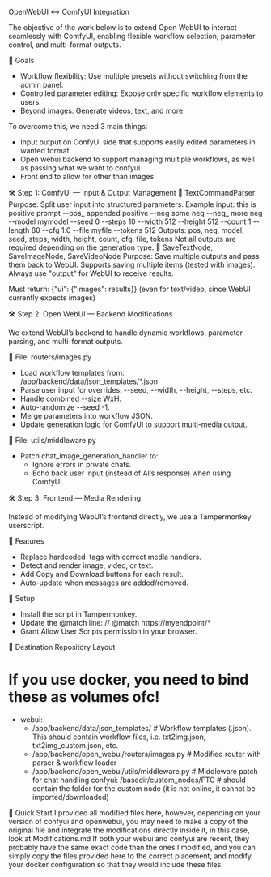 OpenWebUI ↔️ ComfyUI Integration

The objective of the work below is to extend Open WebUI to interact seamlessly with ComfyUI, enabling flexible workflow selection, parameter control, and multi-format outputs.

🎯 Goals

- Workflow flexibility: Use multiple presets without switching from the admin panel.
- Controlled parameter editing: Expose only specific workflow elements to users.
- Beyond images: Generate videos, text, and more.

To overcome this, we need 3 main things:
- Input output on ConfyUI side that supports easily edited parameters in wanted format
- Open webui backend to support managing multiple workflows, as well as passing what we want to confyui
- Front end to allow for other than images

🛠️ Step 1: ComfyUI — Input & Output Management
🔹 TextCommandParser
  Purpose: Split user input into structured parameters.
  Example input:
    this is positive prompt --pos_ appended positive --neg some neg --neg_ more neg 
    --model mymodel --seed 0 --steps 10 --width 512 --height 512 
    --count 1 --length 80 --cfg 1.0 --file myfile --tokens 512
  Outputs:
    pos, neg, model, seed, steps, width, height, count, cfg, file, tokens
  Not all outputs are required depending on the generation type.
🔹 SaveTextNode, SaveImageNode, SaveVideoNode
Purpose: Save multiple outputs and pass them back to WebUI.
Supports saving multiple items (tested with images).
Always use "output" for WebUI to receive results.

Must return: {"ui": {"images": results}} (even for text/video, since WebUI currently expects images)

🛠️ Step 2: Open WebUI — Backend Modifications

We extend WebUI’s backend to handle dynamic workflows, parameter parsing, and multi-format outputs.

🔹 File: routers/images.py
- Load workflow templates from: /app/backend/data/json_templates/*.json
- Parse user input for overrides: --seed, --width, --height, --steps, etc.
- Handle combined --size WxH.
- Auto-randomize --seed -1.
- Merge parameters into workflow JSON.
- Update generation logic for ComfyUI to support multi-media output.

🔹 File: utils/middleware.py

- Patch chat_image_generation_handler to:
  - Ignore errors in private chats.
  - Echo back user input (instead of AI’s response) when using ComfyUI.

🛠️ Step 3: Frontend — Media Rendering

Instead of modifying WebUI’s frontend directly, we use a Tampermonkey userscript.

🔹 Features
- Replace hardcoded <img> tags with correct media handlers.
- Detect and render image, video, or text.
- Add Copy and Download buttons for each result.
- Auto-update when messages are added/removed.

🔹 Setup
- Install the script in Tampermonkey.
- Update the @match line: // @match https://myendpoint/*
- Grant Allow User Scripts permission in your browser.

📂 Destination Repository Layout
# If you use docker, you need to bind these as volumes ofc!
- webui:
  - /app/backend/data/json_templates/           # Workflow templates (.json). This should contain workflow files, i.e. txt2img.json, txt2img_custom.json, etc.
  - /app/backend/open_webui/routers/images.py   # Modified router with parser & workflow loader 
  - /app/backend/open_webui/utils/middleware.py # Middleware patch for chat handling
confyui: /basedir/custom_nodes/FTC              # should contain the folder for the custom node (it is not online, it cannot be imported/downloaded)

🚀 Quick Start
I provided all modified files here, however, depending on your version of confyui and openwebui, you may need to make a copy of the original file and integrate the modifications directly inside it, in this case, look at Modifications.md
If both your webui and confyui are recent, they probably have the same exact code than the ones I modified, and you can simply copy the files provided here to the correct placement, and modify your docker configuration so that they would include these files.
